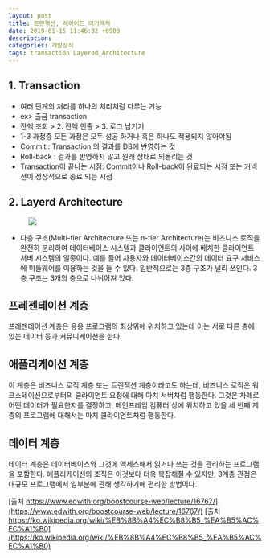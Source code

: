 ```yaml
---
layout: post
title: 트랜잭션, 레이어드 아키텍처
date: 2019-01-15 11:46:32 +0900
description:
categories: 개발상식
tags: transaction Layered_Architecture
---
```


## 1. Transaction

* 여러 단계의 처리를 하나의 처리처럼 다루는 기능
* ex> 출금 transaction
* 잔액 조회 > 2. 잔액 인출 > 3. 로그 남기기
* 1-3 과정중 모든 과정은 모두 성공 하거나 혹은 하나도 적용되지 않아야됨
* Commit : Transaction 의 결과를 DB에 반영하는 것
* Roll-back : 결과를 반영하지 않고 원래 상태로 되돌리는 것
* Transaction이 끝나는 시점: Commit이나 Roll-back이 완료되는 시점 또는 커넥션이 정상적으로 종료 되는 시점 

## 2. Layerd Architecture

<figure>
    <img src="https://upload.wikimedia.org/wikipedia/commons/thumb/5/51/Overview_of_a_three-tier_application_vectorVersion.svg/600px-Overview_of_a_three-tier_application_vectorVersion.svg.png" />
</figure>

* 다층 구조(Multi-tier Architecture 또는 n-tier Architecture)는 비즈니스 로직을 완전히 분리하여 데이터베이스 
시스템과 클라이언트의 사이에 배치한 클라이언트 서버 시스템의 일종이다. 예를 들어 사용자와 데이터베이스간의 데이터 
요구 서비스에 미들웨어를 이용하는 것을 들 수 있다. 일반적으로는 3층 구조가 널리 쓰인다. 3층 구조는 3개의 층으로 나뉘어져 있다.

## 프레젠테이션 계층

프레젠테이션 계층은 응용 프로그램의 최상위에 위치하고 있는데 이는 서로 다른 층에 있는 데이터 등과 커뮤니케이션을 한다.

## 애플리케이션 계층

이 계층은 비즈니스 로직 계층 또는 트랜잭션 계층이라고도 하는데, 비즈니스 로직은 워크스테이션으로부터의 클라이언트 
요청에 대해 마치 서버처럼 행동한다. 그것은 차례로 어떤 데이터가 필요한지를 결정하고, 메인프레임 컴퓨터 상에 
위치하고 있을 세 번째 계층의 프로그램에 대해서는 마치 클라이언트처럼 행동한다.

## 데이터 계층

데이터 계층은 데이터베이스와 그것에 액세스해서 읽거나 쓰는 것을 관리하는 프로그램을 포함한다. 애플리케이션의 조직은 이것보다 더욱 복잡해질 수 있지만, 3계층 관점은 대규모 프로그램에서 일부분에 관해 생각하기에 편리한 방법이다.


[출처 https://www.edwith.org/boostcourse-web/lecture/16767/](https://www.edwith.org/boostcourse-web/lecture/16767/)
[출처 https://ko.wikipedia.org/wiki/%EB%8B%A4%EC%B8%B5_%EA%B5%AC%EC%A1%B0](https://ko.wikipedia.org/wiki/%EB%8B%A4%EC%B8%B5_%EA%B5%AC%EC%A1%B0)